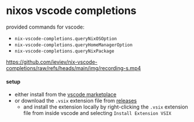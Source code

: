 # nixos vscode completions

provided commands for vscode:
- `nix-vscode-completions.queryNixOSOption`
- `nix-vscode-completions.queryHomeManagerOption`
- `nix-vscode-completions.queryNixPackage`

https://github.com/ieviev/nix-vscode-completions/raw/refs/heads/main/img/recording-s.mp4

#### setup

- either install from the [vscode marketplace](https://marketplace.visualstudio.com/items?itemName=ieviev.nix-vscode-completions)
- or download the `.vsix` extension file from [releases](https://github.com/ieviev/nix-vscode-completions/releases)
  - and install the extension locally by right-clicking the `.vsix` extension file from inside vscode and selecting `Install Extension VSIX`

